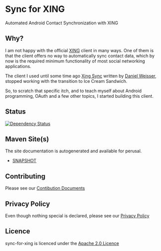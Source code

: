 Sync for XING
=============
Automated Android Contact Synchronization with XING

Why?
------
I am not happy with the official [XING](http://www.xing.de) client in many ways. One of them is that
the client offers no way to automatically sync contact data, which by now is the required minimum
functionality of most social networking applications.

The client I used until some time ago
[Xing Sync](https://play.google.com/store/apps/details?id=de.danielweisser.android.xingsync)
written by [Daniel Weisser](http://www.danielweisser.de/blog/),
stopped working with the transition to Ice Cream Sandwich.

So, to scratch that specific itch, and to teach myself about Android programming, OAuth and a
few other topics, I started building this client.

Status
------
[![Dependency Status](https://www.versioneye.com/user/projects/528f31c4632bac8091000069/badge.png)](https://www.versioneye.com/user/projects/528f31c4632bac8091000069)


Maven Site(s)
-------------
The site documentation is autogenerated and available for perusal.
* [SNAPSHOT](http://sync-for-xing.gurkensalat.com/site/0.5.0-SNAPSHOT/)

Contributing
------
Please see our [Contibution Documents](https://github.com/hakan42/sync-for-xing/blob/master/CONTRIBUTING.md)

Privacy Policy
--------------
Even though nothing special is declared, please see our [Privacy Policy](https://github.com/hakan42/sync-for-xing/blob/master/CONTRIBUTING.md)

Licence
-------
sync-for-xing is licenced under the [Apache 2.0 Licence](http://www.apache.org/licenses/LICENSE-2.0)
